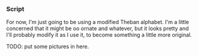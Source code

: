 ### Script

For now, I'm just going to be using a modified Theban alphabet. I'm a little concerned that it might be oo ornate and whatever, but it looks pretty and I'll probably modify it as I use it, to become something a little more original.

TODO: put some pictures in here. 
